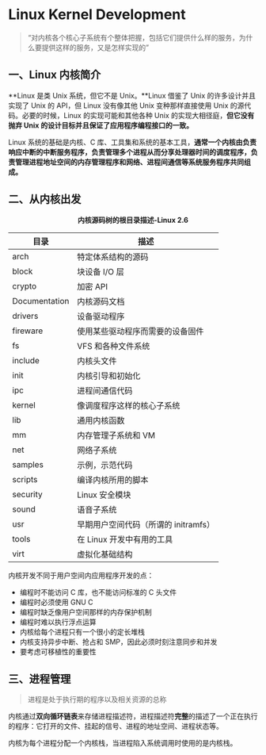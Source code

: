 # Linux Kernel Development

> “对内核各个核心子系统有个整体把握，包括它们提供什么样的服务，为什么要提供这样的服务，又是怎样实现的”

## 一、Linux 内核简介

**Linux 是类 Unix 系统，但它不是 Unix。**Linux 借鉴了 Unix 的许多设计并且实现了 Unix 的 API，但 Linux 没有像其他 Unix 变种那样直接使用 Unix 的源代码。必要的时候，Linux 的实现可能和其他各种 Unix 的实现大相径庭，**但它没有抛弃 Unix 的设计目标并且保证了应用程序编程接口的一致。**

Linux 系统的基础是内核、C 库、工具集和系统的基本工具，**通常一个内核由负责响应中断的中断服务程序，负责管理多个进程从而分享处理器时间的调度程序，负责管理进程地址空间的内存管理程序和网络、进程间通信等系统服务程序共同组成。**

## 二、从内核出发

<div style="text-align:center;"><b>内核源码树的根目录描述-Linux 2.6</b></div>

| 目录          | 描述                                 |
| ------------- | ------------------------------------ |
| arch          | 特定体系结构的源码                   |
| block         | 块设备 I/O 层                        |
| crypto        | 加密 API                             |
| Documentation | 内核源码文档                         |
| drivers       | 设备驱动程序                         |
| fireware      | 使用某些驱动程序而需要的设备固件     |
| fs            | VFS 和各种文件系统                   |
| include       | 内核头文件                           |
| init          | 内核引导和初始化                     |
| ipc           | 进程间通信代码                       |
| kernel        | 像调度程序这样的核心子系统           |
| lib           | 通用内核函数                         |
| mm            | 内存管理子系统和 VM                  |
| net           | 网络子系统                           |
| samples       | 示例，示范代码                       |
| scripts       | 编译内核所用的脚本                   |
| security      | Linux 安全模块                       |
| sound         | 语音子系统                           |
| usr           | 早期用户空间代码（所谓的 initramfs） |
| tools         | 在 Linux 开发中有用的工具            |
| virt          | 虚拟化基础结构                       |

内核开发不同于用户空间内应用程序开发的点：

+ 编程时不能访问 C 库，也不能访问标准的 C 头文件
+ 编程时必须使用 GNU C
+ 编程时缺乏像用户空间那样的内存保护机制
+ 编程时难以执行浮点运算
+ 内核给每个进程只有一个很小的定长堆栈
+ 内核支持异步中断、抢占和 SMP，因此必须时刻注意同步和并发
+ 要考虑可移植性的重要性

## 三、进程管理

> 进程是处于执行期的程序以及相关资源的总称

内核通过**双向循环链表**来存储进程描述符，进程描述符**完整**的描述了一个正在执行的程序：它打开的文件、挂起的信号、进程的地址空间、进程状态等。

内核为每个进程分配一个内核栈，当进程陷入系统调用时使用的是内核栈。



